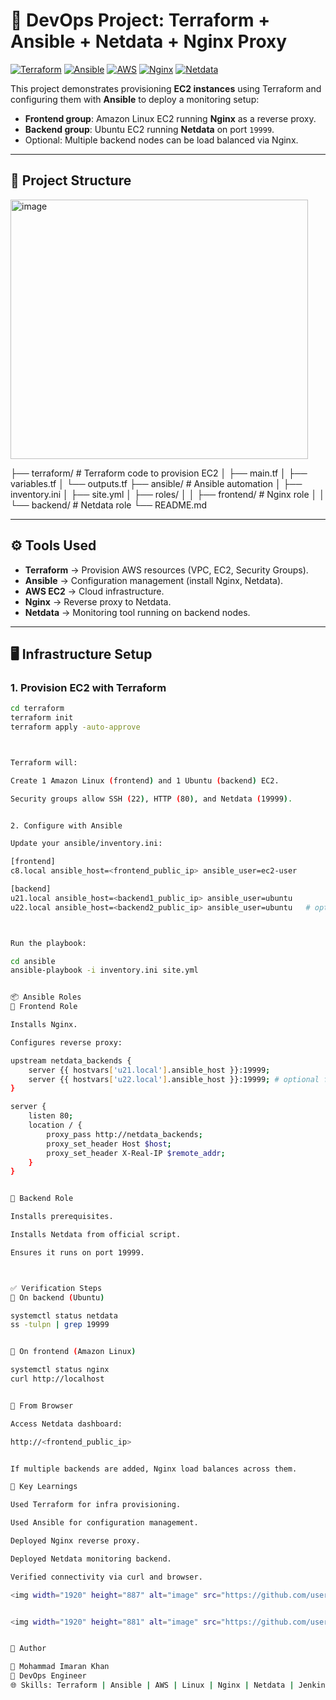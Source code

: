 # 🚀 DevOps Project: Terraform + Ansible + Netdata + Nginx Proxy


[![Terraform](https://img.shields.io/badge/Terraform-623CE4?style=for-the-badge&logo=terraform&logoColor=white)](https://www.terraform.io/)
[![Ansible](https://img.shields.io/badge/Ansible-EE0000?style=for-the-badge&logo=ansible&logoColor=white)](https://www.ansible.com/)
[![AWS](https://img.shields.io/badge/AWS-FF9900?style=for-the-badge&logo=amazon-aws&logoColor=white)](https://aws.amazon.com/)
[![Nginx](https://img.shields.io/badge/Nginx-009639?style=for-the-badge&logo=nginx&logoColor=white)](https://www.nginx.com/)
[![Netdata](https://img.shields.io/badge/Netdata-1DA1F2?style=for-the-badge&logo=netdata&logoColor=white)](https://www.netdata.cloud/)


This project demonstrates provisioning **EC2 instances** using Terraform and configuring them with **Ansible** to deploy a monitoring setup:

- **Frontend group**: Amazon Linux EC2 running **Nginx** as a reverse proxy.
- **Backend group**: Ubuntu EC2 running **Netdata** on port `19999`.
- Optional: Multiple backend nodes can be load balanced via Nginx.

---

## 📂 Project Structure

<img width="476" height="415" alt="image" src="https://github.com/user-attachments/assets/865ab7c8-57d8-4852-bd89-062c2d0198c1" />


├── terraform/ # Terraform code to provision EC2
│ ├── main.tf
│ ├── variables.tf
│ └── outputs.tf
├── ansible/ # Ansible automation
│ ├── inventory.ini
│ ├── site.yml
│ ├── roles/
│ │ ├── frontend/ # Nginx role
│ │ └── backend/ # Netdata role
└── README.md



---

## ⚙️ Tools Used

- **Terraform** → Provision AWS resources (VPC, EC2, Security Groups).
- **Ansible** → Configuration management (install Nginx, Netdata).
- **AWS EC2** → Cloud infrastructure.
- **Nginx** → Reverse proxy to Netdata.
- **Netdata** → Monitoring tool running on backend nodes.

---

## 🖥️ Infrastructure Setup

### 1. Provision EC2 with Terraform
```bash
cd terraform
terraform init
terraform apply -auto-approve



Terraform will:

Create 1 Amazon Linux (frontend) and 1 Ubuntu (backend) EC2.

Security groups allow SSH (22), HTTP (80), and Netdata (19999).


2. Configure with Ansible

Update your ansible/inventory.ini:

[frontend]
c8.local ansible_host=<frontend_public_ip> ansible_user=ec2-user

[backend]
u21.local ansible_host=<backend1_public_ip> ansible_user=ubuntu
u22.local ansible_host=<backend2_public_ip> ansible_user=ubuntu   # optional extra backend



Run the playbook:

cd ansible
ansible-playbook -i inventory.ini site.yml


📦 Ansible Roles
🔹 Frontend Role

Installs Nginx.

Configures reverse proxy:

upstream netdata_backends {
    server {{ hostvars['u21.local'].ansible_host }}:19999;
    server {{ hostvars['u22.local'].ansible_host }}:19999; # optional for load balancing
}

server {
    listen 80;
    location / {
        proxy_pass http://netdata_backends;
        proxy_set_header Host $host;
        proxy_set_header X-Real-IP $remote_addr;
    }
}


🔹 Backend Role

Installs prerequisites.

Installs Netdata from official script.

Ensures it runs on port 19999.



✅ Verification Steps
🔹 On backend (Ubuntu)

systemctl status netdata
ss -tulpn | grep 19999


🔹 On frontend (Amazon Linux)

systemctl status nginx
curl http://localhost


🔹 From Browser

Access Netdata dashboard:

http://<frontend_public_ip>


If multiple backends are added, Nginx load balances across them.

🎯 Key Learnings

Used Terraform for infra provisioning.

Used Ansible for configuration management.

Deployed Nginx reverse proxy.

Deployed Netdata monitoring backend.

Verified connectivity via curl and browser.

<img width="1920" height="887" alt="image" src="https://github.com/user-attachments/assets/2617f13f-a1e8-49bc-bd89-b93fa4987f34" />


<img width="1920" height="881" alt="image" src="https://github.com/user-attachments/assets/9a81707e-6b68-43b8-b376-be825f7fdec2" />


🙌 Author

👤 Mohammad Imaran Khan
💼 DevOps Engineer
🌐 Skills: Terraform | Ansible | AWS | Linux | Nginx | Netdata | Jenkins | Kubernetes | Docker and so on....



